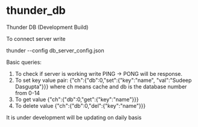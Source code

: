 # thunder_db
Thunder DB (Development Build)

To connect server write

thunder --config db_server_config.json

Basic queries:

1. To check if server is working write PING -> PONG will be response.
2. To set key value pair: {"ch":{"db":0,"set":{"key":"name", "val":"Sudeep Dasgupta"}}}
where ch means cache and db is the database number from 0-14
3. To get value {"ch":{"db":0,"get":{"key":"name"}}}
4. To delete value {"ch":{"db":0,"del":{"key":"name"}}}

It is under development will be updating on daily basis
